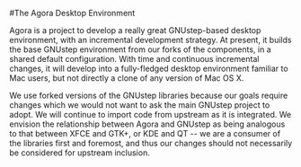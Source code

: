#The Agora Desktop Environment

Agora is a project to develop a really great GNUstep-based desktop environment, with an incremental development strategy. At present, it builds the base GNUstep environment from our forks of the components, in a shared default configuration. With time and continuous incremental changes, it will develop into a fully-fledged desktop environment familiar to Mac users, but not directly a clone of any version of Mac OS X.

We use forked versions of the GNUstep libraries because our goals require changes which we would not want to ask the main GNUstep project to adopt. We will continue to import code from upstream as it is integrated. We envision the relationship between Agora and GNUstep as being analogous to that between XFCE and GTK+, or KDE and QT -- we are a consumer of the libraries first and foremost, and thus our changes should not necessarily be considered for upstream inclusion.

